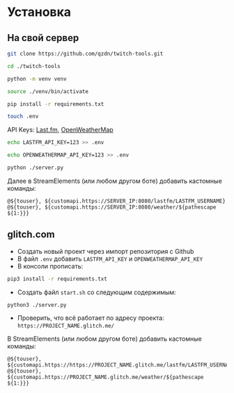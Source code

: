 
# Установка
## На свой сервер
```bash
git clone https://github.com/qzdn/twitch-tools.git
```
```bash
cd ./twitch-tools 
```
```bash
python -m venv venv 
```
```bash
source ./venv/bin/activate
```
```bash
pip install -r requirements.txt
```
```bash
touch .env
```
API Keys: [Last.fm](https://www.last.fm/api/account/create), [OpenWeatherMap](https://home.openweathermap.org/api_keys)
```bash
echo LASTFM_API_KEY=123 >> .env
```
```bash
echo OPENWEATHERMAP_API_KEY=123 >> .env
```
```bash
python ./server.py
```
Далее в StreamElements (или любом другом боте) добавить кастомные команды:
```
@${touser}, ${customapi.https://SERVER_IP:8080/lastfm/LASTFM_USERNAME}
@${touser}, ${customapi.https://SERVER_IP:8080/weather/${pathescape ${1:}}}
```
  
## glitch.com
- Создать новый проект через импорт репозитория с Github
- В файл `.env` добавить `LASTFM_API_KEY` и `OPENWEATHERMAP_API_KEY`
- В консоли прописать:
```bash
pip3 install -r requirements.txt
```
- Создать файл `start.sh` со следующим содержимым:
```bash
python3 ./server.py
```
- Проверить, что всё работает по адресу проекта: `https://PROJECT_NAME.glitch.me/`

В StreamElements (или любом другом боте) добавить кастомные команды:
```
@${touser}, ${customapi.https://https://PROJECT_NAME.glitch.me/lastfm/LASTFM_USERNAME}
@${touser}, ${customapi.https://PROJECT_NAME.glitch.me/weather/${pathescape ${1:}}}
```